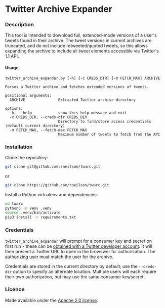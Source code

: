 # Twitter Archive Expander

### Description

This tool is intended to download full, extended-mode versions of a user's tweets found in their archive. The tweet versions in current archives are truncated, and do not include retweeted/quoted tweets, so this allows expanding the archive to include all tweet elements accessible via Twitter's 1.1 API.

#### Usage

```
twitter_archive_expander.py [-h] [-c CREDS_DIR] [-m FETCH_MAX] ARCHIVE

Parses a Twitter archive and fetches extended versions of tweets.

positional arguments:
  ARCHIVE               Extracted Twitter archive directory

options:
  -h, --help            show this help message and exit
  -c CREDS_DIR, --creds-dir CREDS_DIR
                        Directory to find/store access credentials (default current directory)
  -m FETCH_MAX, --fetch-max FETCH_MAX
                        Maximum number of tweets to fetch from the API
```

### Installation

Clone the repository:

```bash
git clone git@github.com:rneilson/twarc.git
```

or

```bash
git clone https://github.com/rneilson/twarc.git
```

Install a Python virtualenv and dependencies:

```bash
cd twarc
python3 -m venv .venv
source .venv/bin/activate
pip3 install -r requirements.txt
```

### Credentials

`twitter_archive_expander` will prompt for a consumer key and secret on first run - these can be [obtained with a Twitter developer account](https://developer.twitter.com/en/docs/authentication/oauth-1-0a/api-key-and-secret). It will then present a Twitter URL to open in the browswer for authorization. The authorizing user must match the user for the archive.

Credentials are stored in the current directory by default; use the `--creds-dir` option to specify an alternate location. Multiple users will each require their own authorization, but may use the same consumer key/secret.

### Licence

Made available under the [Apache 2.0 license](LICENSE.txt).
